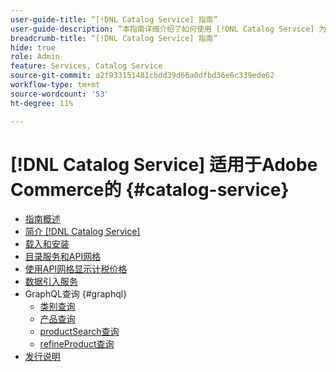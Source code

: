 ```yaml
---
user-guide-title: “[!DNL Catalog Service] 指南”
user-guide-description: “本指南详细介绍了如何使用 [!DNL Catalog Service] 为Adobe Commerce服务。”
breadcrumb-title: “[!DNL Catalog Service] 指南”
hide: true
role: Admin
feature: Services, Catalog Service
source-git-commit: a2f933151481cbdd39d66a0dfbd36e6c339ede62
workflow-type: tm+mt
source-wordcount: '53'
ht-degree: 11%

---
```


# [!DNL Catalog Service] 适用于Adobe Commerce的 {#catalog-service}

- [指南概述](guide-overview.md)
- [简介 [!DNL Catalog Service]](overview.md)
- [载入和安装](installation.md)
- [目录服务和API网格](mesh.md)
- [使用API网格显示计税价格](taxes.md)
- [数据引入服务](data-ingestion.md)
- GraphQL查询 {#graphql}
   - [类别查询](https://developer.adobe.com/commerce/services/graphql/catalog-service/categories/)
   - [产品查询](https://developer.adobe.com/commerce/services/graphql/catalog-service/products/)
   - [productSearch查询](https://developer.adobe.com/commerce/services/graphql/catalog-service/product-search/)
   - [refineProduct查询](https://developer.adobe.com/commerce/services/graphql/catalog-service/refine-product/)
- [发行说明](release-notes.md)
